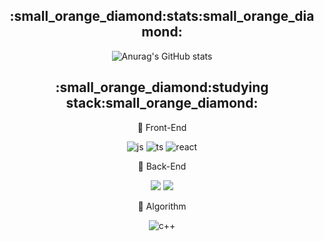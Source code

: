 <div align="center">

<!--
**breadman98/breadman98** is a ✨ _special_ ✨ repository because its `README.md` (this file) appears on your GitHub profile.

Here are some ideas to get you started:

- 🔭 I’m currently working on ...
- 🌱 I’m currently learning ...
- 👯 I’m looking to collaborate on ...
- 🤔 I’m looking for help with ...
- 💬 Ask me about ...
- 📫 How to reach me: ...
- 😄 Pronouns: ...
- ⚡ Fun fact: ...
-->

<h2>:small_orange_diamond:stats:small_orange_diamond:</h2>

<!--state graph-->
  ![Anurag's GitHub stats](https://github-readme-stats.vercel.app/api?username=breadman98&anuraghazra&theme=dracula&show_icons=true)


<div align="center">
<h2>:small_orange_diamond:studying stack:small_orange_diamond:</h2>


</div>

<div align="center">

<!-- frontend logo -->
<span align="center"> :seedling: Front-End</span>
<!-- -->
  <img alt="js" src ="https://img.shields.io/badge/JavaScript-F7DF1E.svg?&style=for-the-badge&logo=JavaScript&logoColor=white"/> <!-- typescript logo --><img alt="ts" src ="https://img.shields.io/badge/TypeScript-3178C6.svg?&style=for-the-badge&logo=TypeScript&logoColor=white"/> <!-- react logo --><img alt="react" src ="https://img.shields.io/badge/React-61DAFB.svg?&style=for-the-badge&logo=React&logoColor=white"/>
<!--  firebase logo<img alt="firebase" src="https://img.shields.io/badge/Firebase-FFCA28?style=for-the-badge&logo=Firebase&logoColor=white">  -->
   
 <!-- backend logo -->
<span align="center"> :seedling: Back-End</span>
 <!-- -->
 <img src="https://img.shields.io/badge/Express-000000?style=for-the-badge&logo=Express&logoColor=white"> <!-- node.js logo --> <img src="https://img.shields.io/badge/Node.js-339933?style=for-the-badge&logo=Node.js&logoColor=white">
 
 <!-- c++ logo -->
<span> :seedling: Algorithm </span>
<!-- -->
   <img alt="c++" src ="https://img.shields.io/badge/C++-00599C.svg?&style=for-the-badge&logo=C%2B%2B&logoColor=white"/>
   


  
  <!--[![Solved.ac Profile](http://mazassumnida.wtf/api/v2/generate_badge?boj=swo98)](https://solved.ac/swo98/)-->
 
</div>


<!--
<div align="right">

[![Hits](https://hits.seeyoufarm.com/api/count/incr/badge.svg?url=https%3A%2F%2Fgithub.com%2Fbreadman98&count_bg=%2379C83D&title_bg=%23555555&icon=&icon_color=%23E7E7E7&title=hits&edge_flat=false)](https://github.com/breadman98)

</div>
-->
